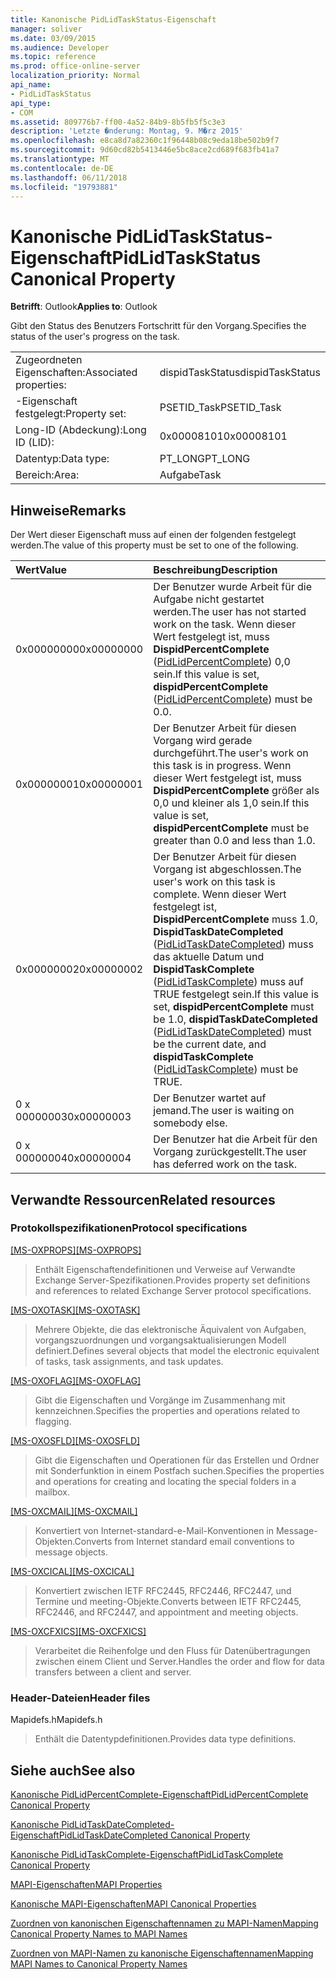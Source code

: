 ```yaml
---
title: Kanonische PidLidTaskStatus-Eigenschaft
manager: soliver
ms.date: 03/09/2015
ms.audience: Developer
ms.topic: reference
ms.prod: office-online-server
localization_priority: Normal
api_name:
- PidLidTaskStatus
api_type:
- COM
ms.assetid: 809776b7-ff00-4a52-84b9-8b5fb5f5c3e3
description: 'Letzte �nderung: Montag, 9. M�rz 2015'
ms.openlocfilehash: e8ca8d7a82360c1f96448b08c9eda18be502b9f7
ms.sourcegitcommit: 9d60cd82b5413446e5bc8ace2cd689f683fb41a7
ms.translationtype: MT
ms.contentlocale: de-DE
ms.lasthandoff: 06/11/2018
ms.locfileid: "19793881"
---
```

# <a name="pidlidtaskstatus-canonical-property"></a><span data-ttu-id="837f0-103">Kanonische PidLidTaskStatus-Eigenschaft</span><span class="sxs-lookup"><span data-stu-id="837f0-103">PidLidTaskStatus Canonical Property</span></span>

  
  
<span data-ttu-id="837f0-104">**Betrifft**: Outlook</span><span class="sxs-lookup"><span data-stu-id="837f0-104">**Applies to**: Outlook</span></span> 
  
<span data-ttu-id="837f0-105">Gibt den Status des Benutzers Fortschritt für den Vorgang.</span><span class="sxs-lookup"><span data-stu-id="837f0-105">Specifies the status of the user's progress on the task.</span></span>
  
|||
|:-----|:-----|
|<span data-ttu-id="837f0-106">Zugeordneten Eigenschaften:</span><span class="sxs-lookup"><span data-stu-id="837f0-106">Associated properties:</span></span>  <br/> |<span data-ttu-id="837f0-107">dispidTaskStatus</span><span class="sxs-lookup"><span data-stu-id="837f0-107">dispidTaskStatus</span></span>  <br/> |
|<span data-ttu-id="837f0-108">-Eigenschaft festgelegt:</span><span class="sxs-lookup"><span data-stu-id="837f0-108">Property set:</span></span>  <br/> |<span data-ttu-id="837f0-109">PSETID_Task</span><span class="sxs-lookup"><span data-stu-id="837f0-109">PSETID_Task</span></span>  <br/> |
|<span data-ttu-id="837f0-110">Long-ID (Abdeckung):</span><span class="sxs-lookup"><span data-stu-id="837f0-110">Long ID (LID):</span></span>  <br/> |<span data-ttu-id="837f0-111">0x00008101</span><span class="sxs-lookup"><span data-stu-id="837f0-111">0x00008101</span></span>  <br/> |
|<span data-ttu-id="837f0-112">Datentyp:</span><span class="sxs-lookup"><span data-stu-id="837f0-112">Data type:</span></span>  <br/> |<span data-ttu-id="837f0-113">PT_LONG</span><span class="sxs-lookup"><span data-stu-id="837f0-113">PT_LONG</span></span>  <br/> |
|<span data-ttu-id="837f0-114">Bereich:</span><span class="sxs-lookup"><span data-stu-id="837f0-114">Area:</span></span>  <br/> |<span data-ttu-id="837f0-115">Aufgabe</span><span class="sxs-lookup"><span data-stu-id="837f0-115">Task</span></span>  <br/> |
   
## <a name="remarks"></a><span data-ttu-id="837f0-116">Hinweise</span><span class="sxs-lookup"><span data-stu-id="837f0-116">Remarks</span></span>

<span data-ttu-id="837f0-117">Der Wert dieser Eigenschaft muss auf einen der folgenden festgelegt werden.</span><span class="sxs-lookup"><span data-stu-id="837f0-117">The value of this property must be set to one of the following.</span></span>
  
|<span data-ttu-id="837f0-118">**Wert**</span><span class="sxs-lookup"><span data-stu-id="837f0-118">**Value**</span></span>|<span data-ttu-id="837f0-119">**Beschreibung**</span><span class="sxs-lookup"><span data-stu-id="837f0-119">**Description**</span></span>|
|:-----|:-----|
|<span data-ttu-id="837f0-120">0x00000000</span><span class="sxs-lookup"><span data-stu-id="837f0-120">0x00000000</span></span>  <br/> |<span data-ttu-id="837f0-121">Der Benutzer wurde Arbeit für die Aufgabe nicht gestartet werden.</span><span class="sxs-lookup"><span data-stu-id="837f0-121">The user has not started work on the task.</span></span> <span data-ttu-id="837f0-122">Wenn dieser Wert festgelegt ist, muss **DispidPercentComplete** ([PidLidPercentComplete](pidlidpercentcomplete-canonical-property.md)) 0,0 sein.</span><span class="sxs-lookup"><span data-stu-id="837f0-122">If this value is set, **dispidPercentComplete** ([PidLidPercentComplete](pidlidpercentcomplete-canonical-property.md)) must be 0.0.</span></span>  <br/> |
|<span data-ttu-id="837f0-123">0x00000001</span><span class="sxs-lookup"><span data-stu-id="837f0-123">0x00000001</span></span>  <br/> |<span data-ttu-id="837f0-124">Der Benutzer Arbeit für diesen Vorgang wird gerade durchgeführt.</span><span class="sxs-lookup"><span data-stu-id="837f0-124">The user's work on this task is in progress.</span></span> <span data-ttu-id="837f0-125">Wenn dieser Wert festgelegt ist, muss **DispidPercentComplete** größer als 0,0 und kleiner als 1,0 sein.</span><span class="sxs-lookup"><span data-stu-id="837f0-125">If this value is set, **dispidPercentComplete** must be greater than 0.0 and less than 1.0.</span></span>  <br/> |
|<span data-ttu-id="837f0-126">0x00000002</span><span class="sxs-lookup"><span data-stu-id="837f0-126">0x00000002</span></span>  <br/> |<span data-ttu-id="837f0-127">Der Benutzer Arbeit für diesen Vorgang ist abgeschlossen.</span><span class="sxs-lookup"><span data-stu-id="837f0-127">The user's work on this task is complete.</span></span> <span data-ttu-id="837f0-128">Wenn dieser Wert festgelegt ist, **DispidPercentComplete** muss 1.0, **DispidTaskDateCompleted** ([PidLidTaskDateCompleted](pidlidtaskdatecompleted-canonical-property.md)) muss das aktuelle Datum und **DispidTaskComplete** ([PidLidTaskComplete](pidlidtaskcomplete-canonical-property.md)) muss auf TRUE festgelegt sein.</span><span class="sxs-lookup"><span data-stu-id="837f0-128">If this value is set, **dispidPercentComplete** must be 1.0, **dispidTaskDateCompleted** ([PidLidTaskDateCompleted](pidlidtaskdatecompleted-canonical-property.md)) must be the current date, and **dispidTaskComplete** ([PidLidTaskComplete](pidlidtaskcomplete-canonical-property.md)) must be TRUE.</span></span>  <br/> |
|<span data-ttu-id="837f0-129">0 x 00000003</span><span class="sxs-lookup"><span data-stu-id="837f0-129">0x00000003</span></span>  <br/> |<span data-ttu-id="837f0-130">Der Benutzer wartet auf jemand.</span><span class="sxs-lookup"><span data-stu-id="837f0-130">The user is waiting on somebody else.</span></span>  <br/> |
|<span data-ttu-id="837f0-131">0 x 00000004</span><span class="sxs-lookup"><span data-stu-id="837f0-131">0x00000004</span></span>  <br/> |<span data-ttu-id="837f0-132">Der Benutzer hat die Arbeit für den Vorgang zurückgestellt.</span><span class="sxs-lookup"><span data-stu-id="837f0-132">The user has deferred work on the task.</span></span>  <br/> |
   
## <a name="related-resources"></a><span data-ttu-id="837f0-133">Verwandte Ressourcen</span><span class="sxs-lookup"><span data-stu-id="837f0-133">Related resources</span></span>

### <a name="protocol-specifications"></a><span data-ttu-id="837f0-134">Protokollspezifikationen</span><span class="sxs-lookup"><span data-stu-id="837f0-134">Protocol specifications</span></span>

<span data-ttu-id="837f0-135">[[MS-OXPROPS]](http://msdn.microsoft.com/library/f6ab1613-aefe-447d-a49c-18217230b148%28Office.15%29.aspx)</span><span class="sxs-lookup"><span data-stu-id="837f0-135">[[MS-OXPROPS]](http://msdn.microsoft.com/library/f6ab1613-aefe-447d-a49c-18217230b148%28Office.15%29.aspx)</span></span>
  
> <span data-ttu-id="837f0-136">Enthält Eigenschaftendefinitionen und Verweise auf Verwandte Exchange Server-Spezifikationen.</span><span class="sxs-lookup"><span data-stu-id="837f0-136">Provides property set definitions and references to related Exchange Server protocol specifications.</span></span>
    
<span data-ttu-id="837f0-137">[[MS-OXOTASK]](http://msdn.microsoft.com/library/55600ec0-6195-4730-8436-59c7931ef27e%28Office.15%29.aspx)</span><span class="sxs-lookup"><span data-stu-id="837f0-137">[[MS-OXOTASK]](http://msdn.microsoft.com/library/55600ec0-6195-4730-8436-59c7931ef27e%28Office.15%29.aspx)</span></span>
  
> <span data-ttu-id="837f0-138">Mehrere Objekte, die das elektronische Äquivalent von Aufgaben, vorgangszuordnungen und vorgangsaktualisierungen Modell definiert.</span><span class="sxs-lookup"><span data-stu-id="837f0-138">Defines several objects that model the electronic equivalent of tasks, task assignments, and task updates.</span></span>
    
<span data-ttu-id="837f0-139">[[MS-OXOFLAG]](http://msdn.microsoft.com/library/f1e50be4-ed30-4c2a-b5cb-8ff3aaaf9b91%28Office.15%29.aspx)</span><span class="sxs-lookup"><span data-stu-id="837f0-139">[[MS-OXOFLAG]](http://msdn.microsoft.com/library/f1e50be4-ed30-4c2a-b5cb-8ff3aaaf9b91%28Office.15%29.aspx)</span></span>
  
> <span data-ttu-id="837f0-140">Gibt die Eigenschaften und Vorgänge im Zusammenhang mit kennzeichnen.</span><span class="sxs-lookup"><span data-stu-id="837f0-140">Specifies the properties and operations related to flagging.</span></span>
    
<span data-ttu-id="837f0-141">[[MS-OXOSFLD]](http://msdn.microsoft.com/library/a60e9c16-2ba8-424b-b60c-385a8a2837cb%28Office.15%29.aspx)</span><span class="sxs-lookup"><span data-stu-id="837f0-141">[[MS-OXOSFLD]](http://msdn.microsoft.com/library/a60e9c16-2ba8-424b-b60c-385a8a2837cb%28Office.15%29.aspx)</span></span>
  
> <span data-ttu-id="837f0-142">Gibt die Eigenschaften und Operationen für das Erstellen und Ordner mit Sonderfunktion in einem Postfach suchen.</span><span class="sxs-lookup"><span data-stu-id="837f0-142">Specifies the properties and operations for creating and locating the special folders in a mailbox.</span></span>
    
<span data-ttu-id="837f0-143">[[MS-OXCMAIL]](http://msdn.microsoft.com/library/b60d48db-183f-4bf5-a908-f584e62cb2d4%28Office.15%29.aspx)</span><span class="sxs-lookup"><span data-stu-id="837f0-143">[[MS-OXCMAIL]](http://msdn.microsoft.com/library/b60d48db-183f-4bf5-a908-f584e62cb2d4%28Office.15%29.aspx)</span></span>
  
> <span data-ttu-id="837f0-144">Konvertiert von Internet-standard-e-Mail-Konventionen in Message-Objekten.</span><span class="sxs-lookup"><span data-stu-id="837f0-144">Converts from Internet standard email conventions to message objects.</span></span>
    
<span data-ttu-id="837f0-145">[[MS-OXCICAL]](http://msdn.microsoft.com/library/a685a040-5b69-4c84-b084-795113fb4012%28Office.15%29.aspx)</span><span class="sxs-lookup"><span data-stu-id="837f0-145">[[MS-OXCICAL]](http://msdn.microsoft.com/library/a685a040-5b69-4c84-b084-795113fb4012%28Office.15%29.aspx)</span></span>
  
> <span data-ttu-id="837f0-146">Konvertiert zwischen IETF RFC2445, RFC2446, RFC2447, und Termine und meeting-Objekte.</span><span class="sxs-lookup"><span data-stu-id="837f0-146">Converts between IETF RFC2445, RFC2446, and RFC2447, and appointment and meeting objects.</span></span>
    
<span data-ttu-id="837f0-147">[[MS-OXCFXICS]](http://msdn.microsoft.com/library/b9752f3d-d50d-44b8-9e6b-608a117c8532%28Office.15%29.aspx)</span><span class="sxs-lookup"><span data-stu-id="837f0-147">[[MS-OXCFXICS]](http://msdn.microsoft.com/library/b9752f3d-d50d-44b8-9e6b-608a117c8532%28Office.15%29.aspx)</span></span>
  
> <span data-ttu-id="837f0-148">Verarbeitet die Reihenfolge und den Fluss für Datenübertragungen zwischen einem Client und Server.</span><span class="sxs-lookup"><span data-stu-id="837f0-148">Handles the order and flow for data transfers between a client and server.</span></span>
    
### <a name="header-files"></a><span data-ttu-id="837f0-149">Header-Dateien</span><span class="sxs-lookup"><span data-stu-id="837f0-149">Header files</span></span>

<span data-ttu-id="837f0-150">Mapidefs.h</span><span class="sxs-lookup"><span data-stu-id="837f0-150">Mapidefs.h</span></span>
  
> <span data-ttu-id="837f0-151">Enthält die Datentypdefinitionen.</span><span class="sxs-lookup"><span data-stu-id="837f0-151">Provides data type definitions.</span></span>
    
## <a name="see-also"></a><span data-ttu-id="837f0-152">Siehe auch</span><span class="sxs-lookup"><span data-stu-id="837f0-152">See also</span></span>



[<span data-ttu-id="837f0-153">Kanonische PidLidPercentComplete-Eigenschaft</span><span class="sxs-lookup"><span data-stu-id="837f0-153">PidLidPercentComplete Canonical Property</span></span>](pidlidpercentcomplete-canonical-property.md)
  
[<span data-ttu-id="837f0-154">Kanonische PidLidTaskDateCompleted-Eigenschaft</span><span class="sxs-lookup"><span data-stu-id="837f0-154">PidLidTaskDateCompleted Canonical Property</span></span>](pidlidtaskdatecompleted-canonical-property.md)
  
[<span data-ttu-id="837f0-155">Kanonische PidLidTaskComplete-Eigenschaft</span><span class="sxs-lookup"><span data-stu-id="837f0-155">PidLidTaskComplete Canonical Property</span></span>](pidlidtaskcomplete-canonical-property.md)


[<span data-ttu-id="837f0-156">MAPI-Eigenschaften</span><span class="sxs-lookup"><span data-stu-id="837f0-156">MAPI Properties</span></span>](mapi-properties.md)
  
[<span data-ttu-id="837f0-157">Kanonische MAPI-Eigenschaften</span><span class="sxs-lookup"><span data-stu-id="837f0-157">MAPI Canonical Properties</span></span>](mapi-canonical-properties.md)
  
[<span data-ttu-id="837f0-158">Zuordnen von kanonischen Eigenschaftennamen zu MAPI-Namen</span><span class="sxs-lookup"><span data-stu-id="837f0-158">Mapping Canonical Property Names to MAPI Names</span></span>](mapping-canonical-property-names-to-mapi-names.md)
  
[<span data-ttu-id="837f0-159">Zuordnen von MAPI-Namen zu kanonische Eigenschaftennamen</span><span class="sxs-lookup"><span data-stu-id="837f0-159">Mapping MAPI Names to Canonical Property Names</span></span>](mapping-mapi-names-to-canonical-property-names.md)

